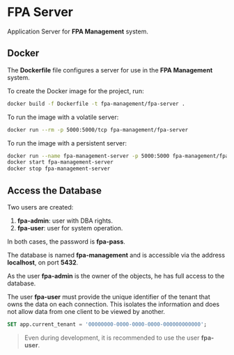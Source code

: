 # FPA Server

Application Server for **FPA Management** system.

## Docker

The **Dockerfile** file configures a server for use in the **FPA Management** system.

To create the Docker image for the project, run:

```bash
docker build -f Dockerfile -t fpa-management/fpa-server .
```

To run the image with a volatile server:

```bash
docker run --rm -p 5000:5000/tcp fpa-management/fpa-server
```

To run the image with a persistent server:

```bash
docker run --name fpa-management-server -p 5000:5000 fpa-management/fpa-server
docker start fpa-management-server
docker stop fpa-management-server
```

## Access the Database

Two users are created:

1. **fpa-admin**: user with DBA rights.
2. **fpa-user**: user for system operation.

In both cases, the password is **fpa-pass**.

The database is named **fpa-management** and is accessible via the address **localhost**, on port **5432**.

As the user **fpa-admin** is the owner of the objects, he has full access to the database.

The user **fpa-user** must provide the unique identifier of the tenant that owns the data on each connection. This isolates the information and does not allow data from one client to be viewed by another.

```sql
SET app.current_tenant = '00000000-0000-0000-0000-000000000000';
```

> Even during development, it is recommended to use the user **fpa-user**.
